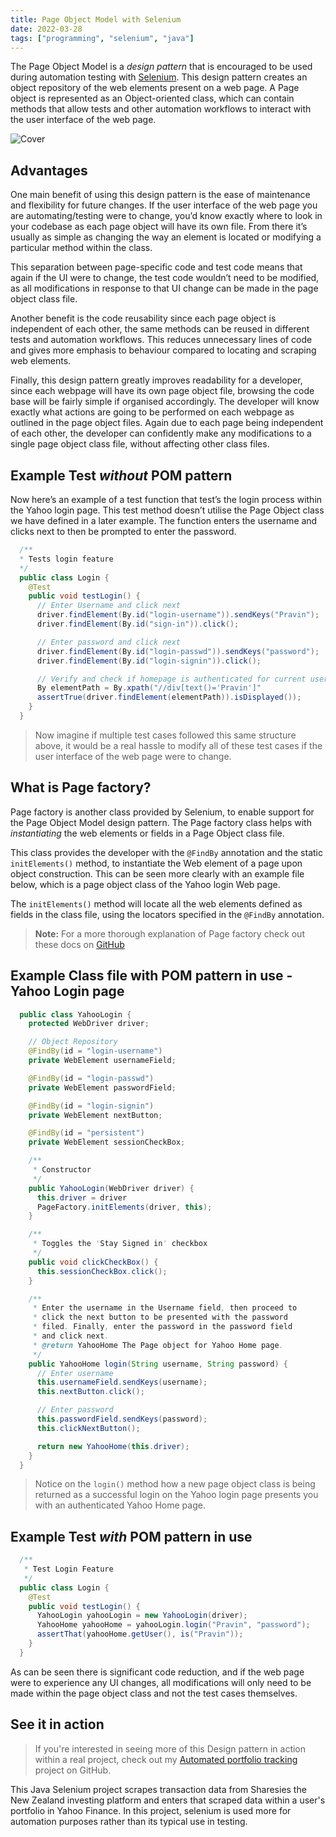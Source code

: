 ```yaml
---
title: Page Object Model with Selenium
date: 2022-03-28
tags: ["programming", "selenium", "java"]
---
```


The Page Object Model is a *design pattern* that is encouraged to be used during automation testing with [Selenium](https://www.selenium.dev/documentation/). This design pattern creates an object repository of the web elements present on a web page.  A Page object is represented as an Object-oriented class, which can contain methods that allow tests and other automation workflows to interact with the user interface of the web page. 

![Cover](https://images.unsplash.com/photo-1522542550221-31fd19575a2d?ixlib=rb-1.2.1&ixid=MnwxMjA3fDB8MHxwaG90by1wYWdlfHx8fGVufDB8fHx8&auto=format&fit=crop&w=1470&q=80)

## Advantages

One main benefit of using this design pattern is the ease of maintenance and flexibility for future changes. If the user interface of the web page you are automating/testing were to change, you’d know exactly where to look in your codebase as each page object will have its own file. From there it’s usually as simple as changing the way an element is located or modifying a particular method within the class. 

This separation between page-specific code and test code means that again if the UI were to change, the test code wouldn’t need to be modified, as all modifications in response to that UI change can be made in the page object class file.

Another benefit is the code reusability since each page object is independent of each other, the same methods can be reused in different tests and automation workflows. This reduces unnecessary lines of code and gives more emphasis to behaviour compared to locating and scraping web elements. 

Finally, this design pattern greatly improves readability for a developer, since each webpage will have its own page object file, browsing the code base will be fairly simple if organised accordingly. The developer will know exactly what actions are going to be performed on each webpage as outlined in the page object files. Again due to each page being independent of each other, the developer can confidently make any modifications to a single page object class file, without affecting other class files. 

## Example Test *without* POM pattern

Now here’s an example of a test function that test’s the login process within the Yahoo login page. This test method doesn’t utilise the Page Object class we have defined in a later example. The function enters the username and clicks next to then be prompted to enter the password.

```java
  /**
  * Tests login feature
  */
  public class Login {
    @Test
    public void testLogin() {
      // Enter Username and click next
      driver.findElement(By.id("login-username")).sendKeys("Pravin");
      driver.findElement(By.id("sign-in")).click();

      // Enter password and click next
      driver.findElement(By.id("login-passwd")).sendKeys("password");
      driver.findElement(By.id("login-signin")).click();

      // Verify and check if homepage is authenticated for current user
      By elementPath = By.xpath("//div[text()='Pravin']"
      assertTrue(driver.findElement(elementPath)).isDisplayed());
    }
  }
```

> Now imagine if multiple test cases followed this same structure above, it would be a real hassle to modify all of these test cases if the user interface of the web page were to change.
> 

## What is Page factory?

Page factory is another class provided by Selenium, to enable support for the Page Object Model design pattern. The Page factory class helps with *instantiating* the web elements or fields in a Page Object class file. 

This class provides the developer with the `@FindBy` annotation and the static `initElements()` method, to instantiate the Web element of a page upon object construction. This can be seen more clearly with an example file below, which is a page object class of the Yahoo login Web page. 

The `initElements()` method will locate all the web elements defined as fields in the class file, using the locators specified in the `@FindBy` annotation. 

> **Note:** For a more thorough explanation of Page factory check out these docs on [GitHub](https://github.com/SeleniumHQ/selenium/wiki/PageFactory)
> 

## Example Class file with POM pattern in use - Yahoo Login page

```java
  public class YahooLogin {
    protected WebDriver driver;

    // Object Repository
    @FindBy(id = "login-username")
    private WebElement usernameField;

    @FindBy(id = "login-passwd")
    private WebElement passwordField;

    @FindBy(id = "login-signin")
    private WebElement nextButton;

    @FindBy(id = "persistent")
    private WebElement sessionCheckBox;

    /**
     * Constructor
     */
    public YahooLogin(WebDriver driver) {
      this.driver = driver
      PageFactory.initElements(driver, this);
    }

    /**
     * Toggles the 'Stay Signed in' checkbox
     */
    public void clickCheckBox() {
      this.sessionCheckBox.click();
    }

    /**
     * Enter the username in the Username field, then proceed to 
     * click the next button to be presented with the password 
     * filed. Finally, enter the password in the password field 
     * and click next.
     * @return YahooHome The Page object for Yahoo Home page.
     */
    public YahooHome login(String username, String password) {
      // Enter username
      this.usernameField.sendKeys(username);
      this.nextButton.click();

      // Enter password
      this.passwordField.sendKeys(password);
      this.clickNextButton();

      return new YahooHome(this.driver);
    } 
  }
```

> Notice on the `login()` method how a new page object class is being returned as a successful login on the Yahoo login page presents you with an authenticated Yahoo Home page.
> 

## Example Test *with* POM pattern in use

``` java
  /**
   * Test Login Feature
   */
  public class Login {
    @Test
    public void testLogin() {
      YahooLogin yahooLogin = new YahooLogin(driver);
      YahooHome yahooHome = yahooLogin.login("Pravin", "password");
      assertThat(yahooHome.getUser(), is("Pravin"));
    }
  }
```

As can be seen there is significant code reduction, and if the web page were to experience any UI changes, all modifications will only need to be made within the page object class and not the test cases themselves.

## See it in action

> If you're interested in seeing more of this Design pattern in action within a real project, check out my [Automated portfolio tracking](https://github.com/modothprav/Automated-Portfolio-Tracking) project on GitHub. 
>
This Java Selenium project scrapes transaction data from Sharesies the New Zealand investing platform and enters that scraped data within a user's portfolio in Yahoo Finance. In this project, selenium is used more for automation purposes rather than its typical use in testing.